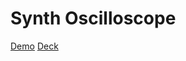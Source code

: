 # Synth Oscilloscope

[Demo](https://dmgarland.github.io/synth-oscilloscope)
[Deck](https://dmgarland.github.io/synth-oscilloscope/deck)
